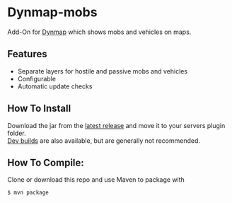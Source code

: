 # Dynmap-mobs
Add-On for [Dynmap](https://github.com/webbukkit/dynmap) which shows mobs and vehicles on maps.

## Features
- Separate layers for hostile and passive mobs and vehicles
- Configurable
- Automatic update checks

## How To Install
Download the jar from the [latest release](https://github.com/Plastikmensch/dynmap-mobs/releases/latest) and move it to your servers plugin folder.  
[Dev builds](https://github.com/Plastikmensch/dynmap-mobs/releases/tag/dev) are also available, but are generally not recommended.

## How To Compile:
Clone or download this repo and use Maven to package with

```bash
$ mvn package
```

